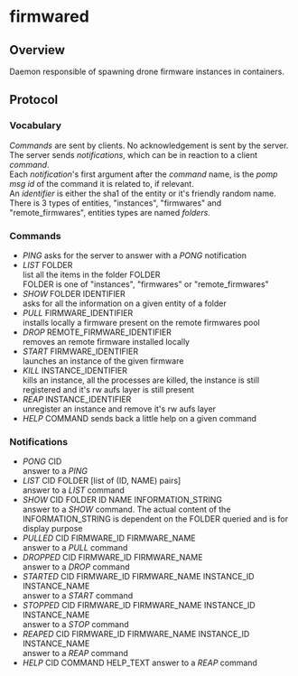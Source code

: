 # firmwared

## Overview

Daemon responsible of spawning drone firmware instances in containers.

## Protocol

### Vocabulary

*Commands* are sent by clients. No acknowledgement is sent by the server. The
server sends *notifications*, which can be in reaction to a client *command*.  
Each *notification*'s first argument after the *command* name, is the *pomp msg
id* of the command it is related to, if relevant.  
An *identifier* is either the sha1 of the entity or it's friendly random name.
There is 3 types of entities, "instances", "firmwares" and "remote_firmwares",
entities types are named *folders*.

### Commands

* *PING*
  asks for the server to answer with a *PONG* notification  
* *LIST* FOLDER  
  list all the items in the folder FOLDER  
  FOLDER is one of "instances", "firmwares" or "remote_firmwares"
* *SHOW* FOLDER IDENTIFIER  
  asks for all the information on a given entity of a folder
* *PULL* FIRMWARE_IDENTIFIER  
  installs locally a firmware present on the remote firmwares pool
* *DROP* REMOTE_FIRMWARE_IDENTIFIER  
  removes an remote firmware installed locally
* *START* FIRMWARE_IDENTIFIER  
  launches an instance of the given firmware
* *KILL* INSTANCE_IDENTIFIER  
  kills an instance, all the processes are killed, the instance is still
  registered and it's rw aufs layer is still present
* *REAP* INSTANCE_IDENTIFIER  
  unregister an instance and remove it's rw aufs layer
* *HELP* COMMAND
  sends back a little help on a given command

### Notifications

* *PONG* CID  
  answer to a *PING*
* *LIST* CID FOLDER [list of (ID, NAME) pairs]  
  answer to a *LIST* command
* *SHOW* CID FOLDER ID NAME INFORMATION_STRING  
  answer to a *SHOW* command. The actual content of the INFORMATION_STRING is
  dependent on the FOLDER queried and is for display purpose
* *PULLED* CID FIRMWARE_ID FIRMWARE_NAME  
  answer to a *PULL* command
* *DROPPED* CID FIRMWARE_ID FIRMWARE_NAME  
  answer to a *DROP* command
* *STARTED* CID FIRMWARE_ID FIRMWARE_NAME INSTANCE_ID INSTANCE_NAME  
  answer to a *START* command
* *STOPPED* CID FIRMWARE_ID FIRMWARE_NAME INSTANCE_ID INSTANCE_NAME  
  answer to a *STOP* command
* *REAPED* CID FIRMWARE_ID FIRMWARE_NAME INSTANCE_ID INSTANCE_NAME  
  answer to a *REAP* command
* *HELP* CID COMMAND HELP_TEXT
  answer to a *REAP* command
